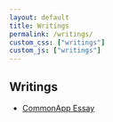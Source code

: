 ```yaml
---
layout: default
title: Writings
permalink: /writings/
custom_css: ["writings"]
custom_js: ["writings"]
---
```


<main class="writings-main">
  
  <section class="writings-content">
    <h1 class="writings-heading">Writings</h1>
    <ul class="writings-list">
      <li><a href="https://isamuthung.com/writings/commonapp">CommonApp Essay</a></li>
    </ul>
  </section>
</main>
